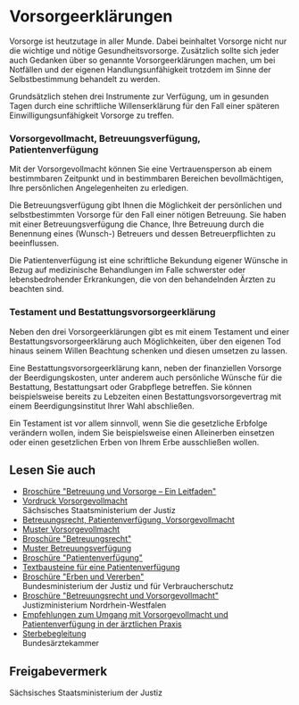 # Vorsorgeerklärungen

Vorsorge ist heutzutage in aller Munde. Dabei beinhaltet Vorsorge nicht nur die wichtige und nötige Gesundheitsvorsorge. Zusätzlich sollte sich jeder auch Gedanken über so genannte Vorsorgeerklärungen machen, um bei Notfällen und der eigenen Handlungsunfähigkeit trotzdem im Sinne der Selbstbestimmung behandelt zu werden.

Grundsätzlich stehen drei Instrumente zur Verfügung, um in gesunden Tagen durch eine schriftliche Willenserklärung für den Fall einer späteren Einwilligungsunfähigkeit Vorsorge zu treffen.

### Vorsorgevollmacht, Betreuungsverfügung, Patientenverfügung

Mit der Vorsorgevollmacht können Sie eine Vertrauensperson ab einem bestimmbaren Zeitpunkt und in bestimmbaren Bereichen bevollmächtigen, Ihre persönlichen Angelegenheiten zu erledigen.

Die Betreuungsverfügung gibt Ihnen die Möglichkeit der persönlichen und selbstbestimmten Vorsorge für den Fall einer nötigen Betreuung. Sie haben mit einer Betreuungsverfügung die Chance, Ihre Betreuung durch die Benennung eines (Wunsch-) Betreuers und dessen Betreuerpflichten zu beeinflussen.

Die Patientenverfügung ist eine schriftliche Bekundung eigener Wünsche in Bezug auf medizinische Behandlungen im Falle schwerster oder lebensbedrohender Erkrankungen, die von den behandelnden Ärzten zu beachten sind.

### Testament und Bestattungsvorsorgeerklärung

Neben den drei Vorsorgeerklärungen gibt es mit einem Testament und einer Bestattungsvorsorgeerklärung auch Möglichkeiten, über den eigenen Tod hinaus seinem Willen Beachtung schenken und diesen umsetzen zu lassen.

Eine Bestattungsvorsorgeerklärung kann, neben der finanziellen Vorsorge der Beerdigungskosten, unter anderem auch persönliche Wünsche für die Bestattung, Bestattungsart oder Grabpflege betreffen. Sie können beispielsweise bereits zu Lebzeiten einen Bestattungsvorsorgevertrag mit einem Beerdigungsinstitut Ihrer Wahl abschließen.

Ein Testament ist vor allem sinnvoll, wenn Sie die gesetzliche Erbfolge verändern wollen, indem Sie beispielsweise einen Alleinerben einsetzen oder einen gesetzlichen Erben von Ihrem Erbe ausschließen wollen.

## Lesen Sie auch

* [Broschüre "Betreuung und Vorsorge – Ein Leitfaden"](https://publikationen.sachsen.de/bdb/showDetails.do?id=39343 "Broschüre \"Betreuung und Vorsorge\"")
* [Vordruck Vorsorgevollmacht](https://fs.egov.sachsen.de/formserv/findform?shortname=smjus_bs_705&formtecid=2&areashortname=SMJus)  
  Sächsisches Staatsministerium der Justiz
* [Betreuungsrecht, Patientenverfügung, Vorsorgevollmacht](http://www.bmjv.de/SharedDocs/Publikationen/DE/Patientenverfuegung.html)
* [Muster Vorsorgevollmacht](https://www.bmjv.de/SharedDocs/Downloads/DE/Service/Formulare/Vorsorgevollmacht.html "BMJV: Vordruck einer Vorsorgevollmacht")
* [Broschüre "Betreuungsrecht"](https://www.bmjv.de/SharedDocs/Publikationen/DE/Betreuungsrecht.html "BMJV: Bröschüre \"Betreuungsrecht\"")
* [Muster Betreuungsverfügung](http://www.bmjv.de/SharedDocs/Downloads/DE/Service/Formulare/Betreuungsverfuegung.html?nn=6765634 "BMJV: Vordruck einer Betreuungsverfügung")
* [Broschüre "Patientenverfügung"](http://www.bmjv.de/SharedDocs/Publikationen/DE/Patientenverfuegung.html "BMJV: Broschüre \"Patientenverfügung\" (bmjv.de)")
* [Textbausteine für eine Patientenverfügung](http://www.bmjv.de/SharedDocs/Downloads/DE/Service/Formulare/Patientenverfuegung_Textbausteine_pdf.pdf?__blob=publicationFile&v=8 "BMJV: Textbausteine für Patientenverfügung (bmjv.de)")
* [Broschüre "Erben und Vererben"](http://www.bmjv.de/SharedDocs/Publikationen/DE/Erben_Vererben.html "Bundesministeriums der Justiz: Broschüre \"Erben und Vererben\"")  
   Bundesministerium der Justiz und für Verbraucherschutz
* [Broschüre "Betreuungsrecht und Vorsorgevollmacht"](https://broschueren.nordrheinwestfalendirekt.de/broschuerenservice/justizministerium/betreuungsrecht-und-vorsorgevollmacht/30)  
   Justizministerium Nordrhein-Westfalen
* [Empfehlungen zum Umgang mit Vorsorgevollmacht und Patientenverfügung in der ärztlichen Praxis](http://www.bundesaerztekammer.de/patienten/patientenverfuegung/)
* [Sterbebegleitung](http://www.baek.de/page.asp?his=0.6.5048)  
   Bundesärztekammer

## Freigabevermerk

Sächsisches Staatsministerium der Justiz
